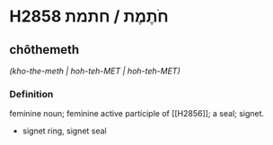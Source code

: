 # H2858 חֹתֶמֶת / חתמת

## chôthemeth

_(kho-the-meth | hoh-teh-MET | hoh-teh-MET)_

### Definition

feminine noun; feminine active participle of [[H2856]]; a seal; signet.

- signet ring, signet seal
